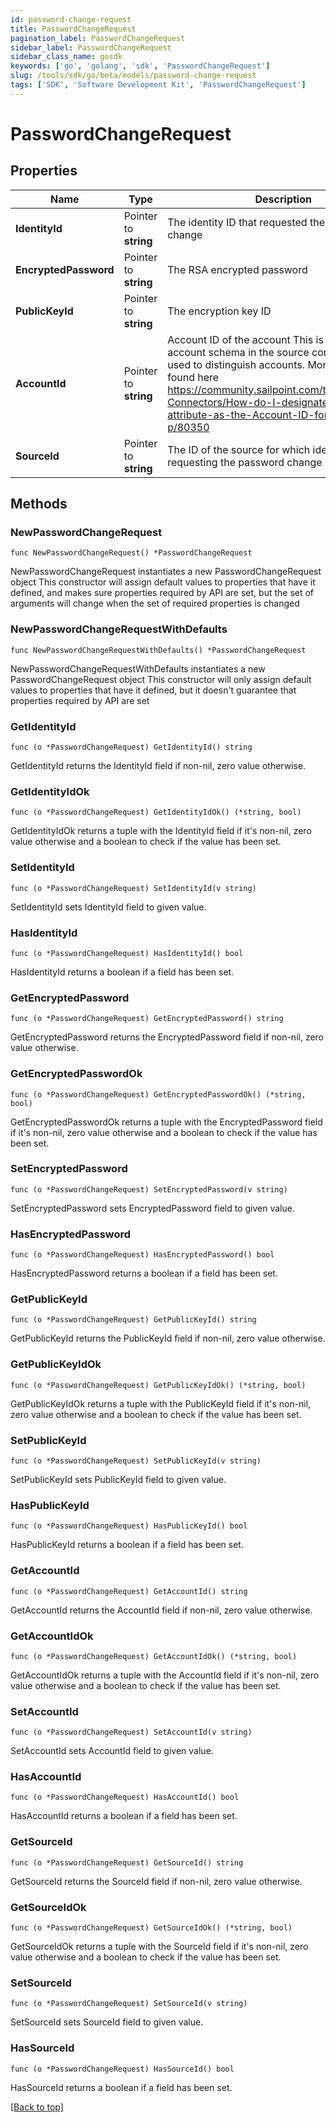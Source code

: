 ```yaml
---
id: password-change-request
title: PasswordChangeRequest
pagination_label: PasswordChangeRequest
sidebar_label: PasswordChangeRequest
sidebar_class_name: gosdk
keywords: ['go', 'golang', 'sdk', 'PasswordChangeRequest'] 
slug: /tools/sdk/go/beta/models/password-change-request
tags: ['SDK', 'Software Development Kit', 'PasswordChangeRequest']
---
```


# PasswordChangeRequest

## Properties

Name | Type | Description | Notes
------------ | ------------- | ------------- | -------------
**IdentityId** | Pointer to **string** | The identity ID that requested the password change | [optional] 
**EncryptedPassword** | Pointer to **string** | The RSA encrypted password | [optional] 
**PublicKeyId** | Pointer to **string** | The encryption key ID | [optional] 
**AccountId** | Pointer to **string** | Account ID of the account This is specified per account schema in the source configuration. It is used to distinguish accounts. More info can be found here https://community.sailpoint.com/t5/IdentityNow-Connectors/How-do-I-designate-an-account-attribute-as-the-Account-ID-for-a/ta-p/80350 | [optional] 
**SourceId** | Pointer to **string** | The ID of the source for which identity is requesting the password change | [optional] 

## Methods

### NewPasswordChangeRequest

`func NewPasswordChangeRequest() *PasswordChangeRequest`

NewPasswordChangeRequest instantiates a new PasswordChangeRequest object
This constructor will assign default values to properties that have it defined,
and makes sure properties required by API are set, but the set of arguments
will change when the set of required properties is changed

### NewPasswordChangeRequestWithDefaults

`func NewPasswordChangeRequestWithDefaults() *PasswordChangeRequest`

NewPasswordChangeRequestWithDefaults instantiates a new PasswordChangeRequest object
This constructor will only assign default values to properties that have it defined,
but it doesn't guarantee that properties required by API are set

### GetIdentityId

`func (o *PasswordChangeRequest) GetIdentityId() string`

GetIdentityId returns the IdentityId field if non-nil, zero value otherwise.

### GetIdentityIdOk

`func (o *PasswordChangeRequest) GetIdentityIdOk() (*string, bool)`

GetIdentityIdOk returns a tuple with the IdentityId field if it's non-nil, zero value otherwise
and a boolean to check if the value has been set.

### SetIdentityId

`func (o *PasswordChangeRequest) SetIdentityId(v string)`

SetIdentityId sets IdentityId field to given value.

### HasIdentityId

`func (o *PasswordChangeRequest) HasIdentityId() bool`

HasIdentityId returns a boolean if a field has been set.

### GetEncryptedPassword

`func (o *PasswordChangeRequest) GetEncryptedPassword() string`

GetEncryptedPassword returns the EncryptedPassword field if non-nil, zero value otherwise.

### GetEncryptedPasswordOk

`func (o *PasswordChangeRequest) GetEncryptedPasswordOk() (*string, bool)`

GetEncryptedPasswordOk returns a tuple with the EncryptedPassword field if it's non-nil, zero value otherwise
and a boolean to check if the value has been set.

### SetEncryptedPassword

`func (o *PasswordChangeRequest) SetEncryptedPassword(v string)`

SetEncryptedPassword sets EncryptedPassword field to given value.

### HasEncryptedPassword

`func (o *PasswordChangeRequest) HasEncryptedPassword() bool`

HasEncryptedPassword returns a boolean if a field has been set.

### GetPublicKeyId

`func (o *PasswordChangeRequest) GetPublicKeyId() string`

GetPublicKeyId returns the PublicKeyId field if non-nil, zero value otherwise.

### GetPublicKeyIdOk

`func (o *PasswordChangeRequest) GetPublicKeyIdOk() (*string, bool)`

GetPublicKeyIdOk returns a tuple with the PublicKeyId field if it's non-nil, zero value otherwise
and a boolean to check if the value has been set.

### SetPublicKeyId

`func (o *PasswordChangeRequest) SetPublicKeyId(v string)`

SetPublicKeyId sets PublicKeyId field to given value.

### HasPublicKeyId

`func (o *PasswordChangeRequest) HasPublicKeyId() bool`

HasPublicKeyId returns a boolean if a field has been set.

### GetAccountId

`func (o *PasswordChangeRequest) GetAccountId() string`

GetAccountId returns the AccountId field if non-nil, zero value otherwise.

### GetAccountIdOk

`func (o *PasswordChangeRequest) GetAccountIdOk() (*string, bool)`

GetAccountIdOk returns a tuple with the AccountId field if it's non-nil, zero value otherwise
and a boolean to check if the value has been set.

### SetAccountId

`func (o *PasswordChangeRequest) SetAccountId(v string)`

SetAccountId sets AccountId field to given value.

### HasAccountId

`func (o *PasswordChangeRequest) HasAccountId() bool`

HasAccountId returns a boolean if a field has been set.

### GetSourceId

`func (o *PasswordChangeRequest) GetSourceId() string`

GetSourceId returns the SourceId field if non-nil, zero value otherwise.

### GetSourceIdOk

`func (o *PasswordChangeRequest) GetSourceIdOk() (*string, bool)`

GetSourceIdOk returns a tuple with the SourceId field if it's non-nil, zero value otherwise
and a boolean to check if the value has been set.

### SetSourceId

`func (o *PasswordChangeRequest) SetSourceId(v string)`

SetSourceId sets SourceId field to given value.

### HasSourceId

`func (o *PasswordChangeRequest) HasSourceId() bool`

HasSourceId returns a boolean if a field has been set.


[[Back to top]](#) 


